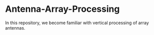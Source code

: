 # Antenna-Array-Processing
In this repository, we become familiar with vertical processing of array antennas.
